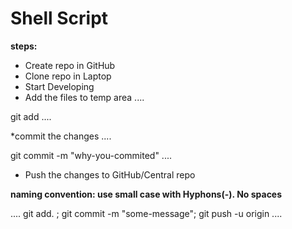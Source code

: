 # Shell Script 

**steps:**
* Create repo in GitHub
* Clone repo in Laptop 
* Start Developing 
* Add the files to temp area
 ....

 git add <file-name>
 ....

 *commit the changes
 ....

 git commit -m "why-you-commited"
 ....

* Push the changes to GitHub/Central repo

**naming convention: use small case with Hyphons(-). No spaces**

....
git add. ; git commit -m "some-message"; git push -u origin
....